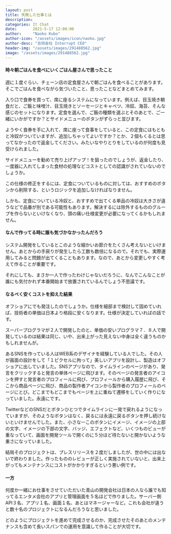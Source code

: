 ```yaml
---
layout: post
title: 失敗した仕事とは
description: 
categories: It Chat
date:       2021-5-17 12:00:00
author:     "Naoko Kubo"
author-icon: "/assets/images/icon/naoko.jpg"
author-desc: "合同会社 Interrupt CEO"
header-img: "/assets/images/291488562.jpg"
image: "/assets/images/291488562.jpg"
---
```


<h4 class="blogtitle">時々朝ごはんを食べにいくごはん屋さんで思ったこと</h4>
<p>週に１度ぐらい、チェーン店の定食屋さんで朝ごはんを食べることがあります。そこでごはんを食べながら気づいたこと、思ったことなどまとめてみます。</p>
<p>入り口で食券を買って、席に座るシステムになっています。例えば、目玉焼き朝食だと、ご飯と味噌汁、目玉焼きとソーセージとキャベツ、冷奴、海苔、そんな感じのセットになります。定食を選んで、ご飯の種類を選ぶとそのあとで、ご一緒にいかがですか？とサイドメニューのボタンがずらっと並びます。</p>
<p>ようやく食券を手に入れて、席に座って食事をしていると、この定食にはもともと冷奴がついていますが、追加しちゃってよいですか？とか、２個もくるとは思ってなかったので返金してください。みたいなやりとりをしているのが何度も見受けられました。</p>
<p>サイドメニューを勧めて売り上げアップ！を狙ったのでしょうが、返金したり、一度器に入れてしまった食材の処理などコストとしての認識がされていないのでしょうか。</p>
<p>この仕様の修正をするには、定食についているものに対しては、おすすめのボタンから削除する、というロジックを追加しなければなりません。</p>
<p>しかも、定食についている冷奴と、おすすめで出てくる単品の冷奴は大きさが違うなどで品番が別である可能性もあります。解決するには除外するもののグループを作らないといけなくなり、頭の痛い仕様変更が必要になってくるかもしれません。</p>
<h4 class="blogtitle">なんで作ってる時に誰も気づかなかったんだろう</h4>
<p>システム開発をしているとこのような細かいお節介をたくさん考えないといけません。あとからの手戻りが発生したら工数も数倍になるので。それでも、実際運用してみると問題が出てくることもあります。なので、あとから変更しやすく考えて作ることが重要です。</p>
<p>それにしても、まさか一人で作ったわけじゃないだろうに、なんでこんなことが誰にも気付かれず本番開始まで放置されているんでしょう不思議です。</p>
<h4 class="blogtitle">なるべく安くコストを抑えた結果</h4>
<p>オフショアにでも発注したのでしょうか。仕様を細部まで検討して固めていれば、技術者の単価は日本より格段に安くなります。仕様が決定していればの話です。</p>
<p>スーパープログラマが２人で開発したのと、単価の安いプログラマ７．８人で開発しているのは結果は同じ、いや、出来上がった見えない中身は全く違うものかもしれませんが。</p>
<p>あるSNSを作っている人はWEB系のデザイナを経験している人でした。その人が画面の設計をして「１ピクセルに拘って」美しいアプリを設計し、製造はオフショアに出していました。SNSアプリなので、タイムラインのページがあり、発言をクリックすると発言の単体ページに飛びます。そのページの発言者のアイコンを押すと発言者のプロフィールに飛び、プロフィールから購入履歴に飛び、そこから商品ページに飛び、商品の製作者アイコンから製作者のプロフィールのページにとび。どこまでもどこまでもページを上に重ねて遷移をしていく作りになっていました。永遠にです。</p>
<p>TwitterなどのSNSだとボタンひとつでタイムラインに一発で戻れるようになっていますが、そのようなボタンはなく、戻るには永遠に戻るボタンを押し続けないといけませんでした。また、小さな一このボタンにイメージ、イメージの上部の文字、イメージの下部の文字、バッジ、エフェクトなど、いくつものビューが重なっていて、画面を開発ツールで開くのに５分ほど待たないと開かないような重さになっていました。</p>
<p>結局そのプロジェクトは、プレスリリースを２度だしましたが、世の中には出ないで終わりました。作ったもののレビューが正しく実施されていないと、出来上がってもメンテナンスにコストがかかりすぎるという悪い例です。</p>
<h4 class="blogtitle">一方</h4>
<p>何度か一緒にお仕事をさせていただいた青山の開発会社は日本の人なら誰でも知ってるエンタメ会社のアプリと管理画面を５名ほどで作りました。サーバー側API３名、アプリ１名、画面１名、あとはマネージャーなど。これも会社が違うと数十名のプロジェクトになるんだろうなと思いました。</p>
<p>どのようにプロジェクトを進めて完成させるのか、完成させたそのあとのメンテナンスも含めて長いスパンでの運用を意識して作ることが大切です。</p>
